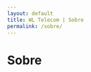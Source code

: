 ```yaml
---
layout: default
title: WL Telecom | Sobre
permalink: /sobre/
---
```

<main class="main">
    <div class="container">
        <div class="row">
                <h1>Sobre</h1>
        </div>
    </div>
</main>